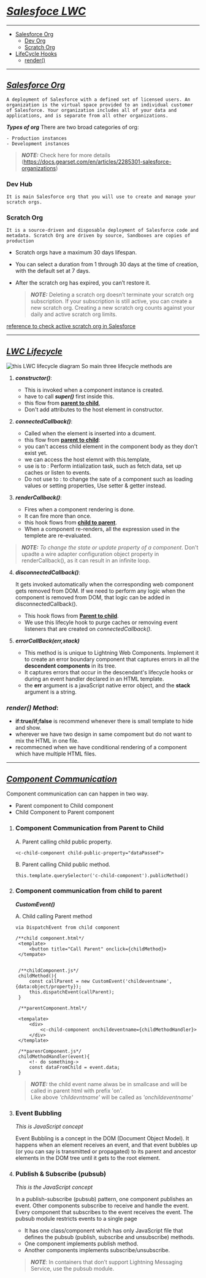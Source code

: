 # **_<ins>Salesfoce LWC</ins>_**

---

- [Salesforce Org](#salesforce-org)
  - [Dev Org](#dev-hub)
  - [Scratch Org](#scratch-org)
- [LifeCycle Hooks](#lwc-lifecycle)
  - [render()](#render-method)

---

## **_<ins>Salesforce Org</ins>_**

    A deployment of Salesforce with a defined set of licensed users. An organization is the virtual space provided to an individual customer of Salesforce. Your organization includes all of your data and applications, and is separate from all other organizations.

**_Types of org_**
There are two broad categories of org:

    - Production instances
    - Development instances

> **_NOTE:_** Check here for more details (https://docs.gearset.com/en/articles/2285301-salesforce-organizations)

### Dev Hub

    It is main Salesforce org that you will use to create and manage your scratch orgs.

### Scratch Org

    It is a source-driven and disposable deployment of Salesforce code and metadata. Scratch Org are driven by source, Sandboxes are copies of production

- Scratch orgs have a maximum 30 days lifespan.
- You can select a duration from 1 through 30 days at the time of creation, with the default set at 7 days.
- After the scratch org has expired, you can’t restore it.

  > **_NOTE:_** Deleting a scratch org doesn’t terminate your scratch org subscription. If your subscription is still active, you can create a new scratch org. Creating a new scratch org counts against your daily and active scratch org limits.

[reference to check active scratch org in Salesforce](https://help.salesforce.com/s/articleView?id=sf.sfdx_dev_scratch_orgs_view_lex.htm&type=5)

---

## **_<ins>LWC Lifecycle<ins>_**

![this LWC lifecycle diagram](./doc/LWC_Lifecycle.png)
So main three lifecycle methods are

1.  **_constructor()_**:

    - This is invoked when a component instance is created.
    - have to call **_super()_** first inside this.
    - this flow from **<ins>parent to child<ins>**,
    - Don't add attributes to the host element in constructor.

2.  **_connectedCallback()_**:

    - Called when the element is inserted into a dcument.
    - this flow from **<ins>parent to child<ins>**:
    - you can't access child element in the component body as they don't exist yet.
    - we can access the host elemnt with this.template,
    - use is to : Perform intialization task, such as fetch data, set up caches or listen to events.
    - Do not use to : to change the sate of a component such as loading values or setting properties, Use setter & getter instead.

3.  **_renderCallback()_**:
    - Fires when a component rendering is done.
    - It can fire more than once.
    - this hook flows from **<ins>child to parent<ins>**.
    - When a component re-renders, all the expression used in the templete are re-evaluated.

> **_NOTE:_** _To change the state or update property of a component_. Don't upadte a wire adapter configuration object property in renderCallback(), as it can result in an infinite loop.

4. **_disconnectedCallback()_**:

   It gets invoked automatically when the corresponding web component gets removed from DOM.
   If we need to perform any logic when the component is removed from DOM, that logic can be added in disconnectedCallback().

   - This hook flows from **<ins>Parent to child<ins>**.
   - We use this lifecyle hook to purge caches or removing event listeners that are created on _connectedCallback()_.

5. **_errorCallBack(err,stack)_**

   - This method is is unique to Lightning Web Components. Implement it to create an error boundary component that captures errors in all the **descendent components** in its tree.
   - It captures errors that occur in the descendant's lifecycle hooks or during an event handler declared in an HTML template.
   - the **err** argument is a javaScript native error object, and the **stack** argument is a string.

### **_render() Method_**:

- **if:true/if;false** is recommend whenever there is small template to hide and show.
- wherever we have two design in same compoment but do not want to mix the HTML in one file.
- recommecned when we have conditional rendering of a component which have multiple HTML files.

---

## **_<ins> Component Communication<ins>_**

Component communication can can happen in two way.

- Parent component to Child component
- Child Component to Parent component

1. ### Component Communication from Parent to Child

   A. Parent calling child public property.

   `<c-child-component child-public-property="dataPassed">`

   B. Parent calling Child public method.

   `this.template.querySelector('c-child-component').publicMethod()`

2. ### Component communication from child to parent

   **_CustomEvent()_**

   A. Child calling Parent method

   `via DispatchEvent from child component`

   ```
   /**child component.html*/
    <template>
        <button title="Call Parent" onclick={childMethod}>
    </tempate>


    /**childComponent.js*/
    childMethod(){
        const callParent = new CustomEvent('childeventname', {data:object/property});
        this.dispatchEvent(callParent);
    }

    /**parentComponent.html*/

    <tempalate>
        <div>
            <c-child-component onchildeventname={childMethodHandler}>
        </div>
    </template>

    /**parenrComponent.js*/
    childMethodHandler(event){
        <!- do something->
        const dataFromChild = event.data;
    }
   ```

   > **_NOTE:_** the child event name alwas be in smallcase and will be called in parent html with prefix 'on'.<br>
   > Like above _'childevntname'_ will be called as _'onchildeventname'_

3. ### Event Bubbling

   _This is JavaScript concept_

   Event Bubbling is a concept in the DOM (Document Object Model). It happens when an element receives an event,
   and that event bubbles up (or you can say is transmitted or propagated) to its parent and ancestor elements in
   the DOM tree until it gets to the root element.

4. ### Publish & Subscribe (pubsub)

   _This is the JavaScript concept_

   In a publish-subscribe (pubsub) pattern, one component publishes an event. Other components subscribe to receive and handle the event. Every component that subscribes to the event receives the event. The pubsub module restricts events to a single page

   - It has one class/component which has only JavaScript file that defines the pubsub (publish, subscribe and unsubscribe) methods.
   - One component implements publish method.
   - Another components implements subscribe/unsubscribe.

   > **_NOTE_**: In containers that don’t support Lightning Messaging Service, use the pubsub module.
